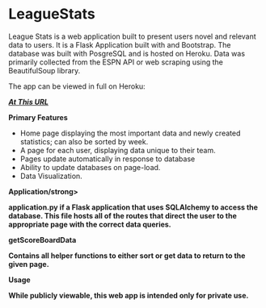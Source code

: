 # LeagueStats

League Stats is a web application built to present users novel and relevant data to users. It is a Flask Application built with
and Bootstrap. The database was built with PosgreSQL and is hosted on Heroku. Data was primarily collected from the ESPN API or
web scraping using the BeautifulSoup library.

The app can be viewed in full on Heroku: 

***<a href="http://fantasyfootballfantasy.herokuapp.com/">At This URL</a>***



<strong>Primary Features</strong>

<ul>
<li>Home page displaying the most important data and newly created statistics; can also be sorted by week.</li>
<li>A page for each user, displaying data unique to their team.</li>
<li>Pages update automatically in response to database</li>
<li>Ability to update databases on page-load.</li>
<li>Data Visualization.</li>
 </ul>




<strong>Application/strong>

application.py if a Flask application that uses SQLAlchemy to access the database. This file hosts all of the routes that direct the user
to the appropriate page with the correct data queries.


<strong>getScoreBoardData</strong>

Contains all helper functions to either sort or get data to return to the given page.



<strong>Usage</strong>

While publicly viewable, this web app is intended only for private use.


